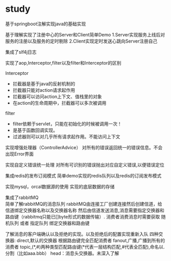 # study
基于springboot注解实现java的基础实现

基于理解实现了注册中心的Server和Client简单Demo
1.Server实现服务上线后对服务的注册以及服务的定时剔除
2.Client实现定时发送心跳向Server注册自己

集成了slf4j日志

实现了aop,Interceptor,filter以及filter和Interceptor的区别

Interceptor
 * 拦截器是基于java的反射机制的
 * 拦截器只能对action请求起作用
 * 拦截器可以访问action上下文、值栈里的对象
 * 在action的生命周期中，拦截器可以多次被调用
 
filter
 * filter依赖于servlet，只能在初始化的时候被调用一次！
 * 是基于函数回调实现。
 * 过滤器则可以对几乎所有请求起作用。不能访问上下文
 
实现增强处理器（ControllerAdvice）
对所有的错误返回统一的错误信息。不会出现Error界面 

实现自定义错误统一处理
对所有可识别的错误抛出对应自定义错误,以便错误定位

集成redis的发布订阅模式
简单demo实现的redis队列以及redis的订阅发布模式

实现mysql，orcal数据源的使用
实现的底层数据的存储

集成了rabbitMQ  
简单了解rabbitMQ的消息队列
rabbitMQ由连接工厂创建连接然后创建信道，给信道绑定交换器名称以及交换器名称
然后由信道发送消息,消息需要指定交换器和路由键（rabbitmq只能已[]byte形式的数据传输）.
消费者消费消息时需要获取 随机队列 或者 指定队列 绑定交换器和路由键

了解消息的客户端确认以及拒绝的实现。以及拒绝后的配置实现重新入队
四种交换器:
direct,默认的交换器  根据路由键完全匹配消费者
fanout,广播,广播到所有的消费者
topic,(*,#)两种类型匹配路由键(*代表一层结构匹配,#代表全匹配),命名以.分割（比如aaa.bbb）
head：消息头交换器。未深入了解